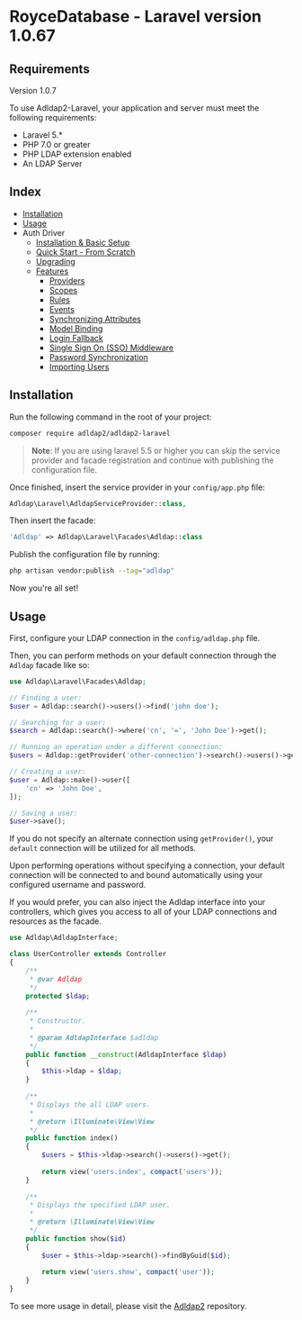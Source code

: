 # RoyceDatabase - Laravel version 1.0.67
## Requirements

Version 1.0.7

To use Adldap2-Laravel, your application and server must meet the following requirements:

- Laravel 5.*
- PHP 7.0 or greater
- PHP LDAP extension enabled
- An LDAP Server

## Index

* [Installation](#installation)
* [Usage](#usage)
* Auth Driver
  * [Installation & Basic Setup](docs/auth.md#installation)
  * [Quick Start - From Scratch](docs/quick-start.md)
  * [Upgrading](docs/auth.md#upgrading-from-3-to-4)
  * [Features](docs/auth.md#features)
    * [Providers](docs/auth.md#providers)
    * [Scopes](docs/auth.md#scopes)
    * [Rules](docs/auth.md#rules)
    * [Events](docs/auth.md#events)
    * [Synchronizing Attributes](docs/auth.md#syncing-attributes)
    * [Model Binding](docs/auth.md#model-binding)
    * [Login Fallback](docs/auth.md#fallback)
    * [Single Sign On (SSO) Middleware](docs/auth.md#middleware)
    * [Password Synchronization](docs/auth.md#password-synchronization)
    * [Importing Users](docs/importing.md)

## Installation

Run the following command in the root of your project:

```bash
composer require adldap2/adldap2-laravel
```

> **Note**: If you are using laravel 5.5 or higher you can skip the service provider
> and facade registration and continue with publishing the configuration file.

Once finished, insert the service provider in your `config/app.php` file:

```php
Adldap\Laravel\AdldapServiceProvider::class,
```

Then insert the facade:

```php
'Adldap' => Adldap\Laravel\Facades\Adldap::class
```

Publish the configuration file by running:

```bash
php artisan vendor:publish --tag="adldap"
```

Now you're all set!

## Usage

First, configure your LDAP connection in the `config/adldap.php` file.

Then, you can perform methods on your default connection through the `Adldap` facade like so:

```php
use Adldap\Laravel\Facades\Adldap;

// Finding a user:
$user = Adldap::search()->users()->find('john doe');

// Searching for a user:
$search = Adldap::search()->where('cn', '=', 'John Doe')->get();

// Running an operation under a different connection:
$users = Adldap::getProvider('other-connection')->search()->users()->get();

// Creating a user:
$user = Adldap::make()->user([
    'cn' => 'John Doe',
]);

// Saving a user:
$user->save();
```

If you do not specify an alternate connection using `getProvider()`, your
`default` connection will be utilized for all methods.

Upon performing operations without specifying a connection, your default
connection will be connected to and bound automatically
using your configured username and password.

If you would prefer, you can also inject the Adldap interface into your controllers,
which gives you access to all of your LDAP connections and resources as the facade.

```php
use Adldap\AdldapInterface;

class UserController extends Controller
{
    /**
     * @var Adldap
     */
    protected $ldap;
    
    /**
     * Constructor.
     *
     * @param AdldapInterface $adldap
     */
    public function __construct(AdldapInterface $ldap)
    {
        $this->ldap = $ldap;
    }
    
    /**
     * Displays the all LDAP users.
     *
     * @return \Illuminate\View\View
     */
    public function index()
    {
        $users = $this->ldap->search()->users()->get();
        
        return view('users.index', compact('users'));
    }
    
    /**
     * Displays the specified LDAP user.
     *
     * @return \Illuminate\View\View
     */
    public function show($id)
    {
        $user = $this->ldap->search()->findByGuid($id);
        
        return view('users.show', compact('user'));
    }
}
```

To see more usage in detail, please visit the [Adldap2](http://github.com/Adldap2/Adldap2) repository.
